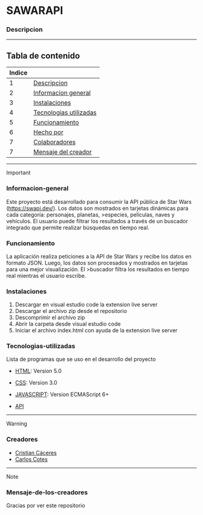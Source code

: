 # SAWARAPI

### Descripcion

***
## Tabla de contenido
| Indice |  |
|--|--|
| 1 | [Descripcion](#Descripcion) |
| 2 | [Informacion general](#Informacion-general)|
| 3 | [Instalaciones](#Instalaciones) |
| 4 | [Tecnologias utilizadas](#Tecnologias-utilizadas) |
| 5 | [Funcionamiento](#Funcionamiento)|
| 6 | [Hecho por](#Hecho-por)|
| 7 | [Colaboradores](#Colaboradores)|
| 7 | [Mensaje del creador](#Mensaje-del-creador)|

***
> [!IMPORTANT]  
>
>### Informacion-general
>Este proyecto está desarrollado para consumir la API pública de Star Wars (https://swapi.dev/). Los datos son mostrados en tarjetas dinámicas para cada categoría: personajes, planetas, >especies, películas, naves y vehículos. El usuario puede filtrar los resultados a través de un buscador integrado que permite realizar búsquedas en tiempo real.
>
>### Funcionamiento
>La aplicación realiza peticiones a la API de Star Wars y recibe los datos en formato JSON. Luego, los datos son procesados y mostrados en tarjetas para una mejor visualización. El >buscador filtra los resultados en tiempo real mientras el usuario escribe.
>
>### Instalaciones 
>
>1. Descargar en visual estudio code la extension live server
>2. Descargar el archivo zip desde el repositorio
>3. Descomprimir el archivo zip
>4. Abrir la carpeta desde visual estudio code
>5. Iniciar el archivo index.html con ayuda de la extension live server
>
>### Tecnologias-utilizadas
>Lista de programas que se uso en el desarrollo del proyecto
>* [HTML](HTML): Version 5.0
>
>* [CSS](CSS): Version 3.0
>
>* [JAVASCRIPT](JS): Version ECMAScript 6+
>
>* [API](SWAPI)
>
***
> [!WARNING]  
> 
>### Creadores
>* [Cristian Cáceres](https://github.com/Cristian1412)
>* [Carlos Cotes](https://gist.github.com/CarlosCotes)
>
***
> [!NOTE]
>### Mensaje-de-los-creadores
>Gracias por ver este repositorio
